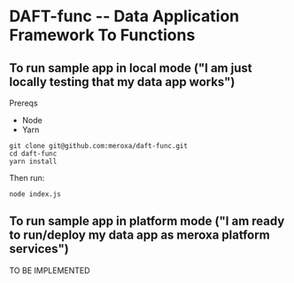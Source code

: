 # DAFT-func -- Data Application Framework To Functions 

## To run sample app in local mode ("I am just locally testing that my data app works")
Prereqs
+ Node
+ Yarn

```
git clone git@github.com:meroxa/daft-func.git
cd daft-func
yarn install
```

Then run:
```
node index.js
```

## To run sample app in platform mode ("I am ready to run/deploy my data app as meroxa platform services")
TO BE IMPLEMENTED
